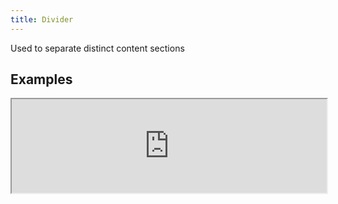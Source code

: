 ```yaml
---
title: Divider
---
```

Used to separate distinct content sections

## Examples

<div><iframe style="width: 100%; margin: 0;" src="https://uiexplorer.blankapp.org/slices/divider-example" scrolling="no" /></div>

```jsx
<Divider />
```

## Variations

### Orientation

<div><iframe style="width: 100%; margin: 0;" src="https://uiexplorer.blankapp.org/slices/divider-variations-orientation" scrolling="no" /></div>

```jsx
<Divider orientation="horizontal" />
<Divider orientation="vertical" />
```

## API

### Props

Name | Description | Type | Optional value | Default
--- | --- | --- | --- | ---
`orientation` | - | enum | `vertical`, `horizontal` | `horizontal`
